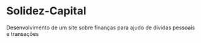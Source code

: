 # Solidez-Capital
Desenvolvimento de um site sobre finanças para ajudo de dividas pessoais e transações
